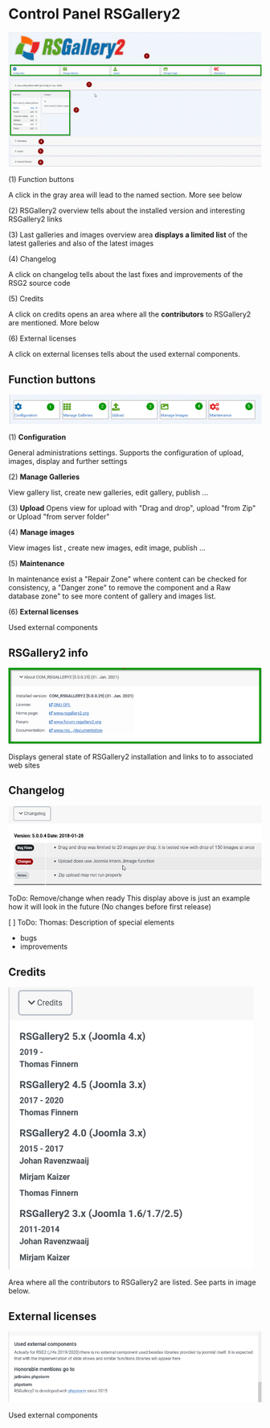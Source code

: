 # Control Panel RSGallery2

![controlpanelRSgallery2](https://github.com/RSGallery2/RSGallery2_Project/blob/master/Documentation/J!4x/images4Doc/Control_Panel_j4x.png?raw=true)

(1) Function buttons

A click in the gray area will lead to the named section. More see below

(2) RSGallery2 overview tells about the installed version and interesting RSGallery2 links

(3) Last galleries and images overview area **displays a limited list** of the latest galleries and also of the latest images

(4) Changelog

A click on changelog tells about the last fixes and improvements of the RSG2 source code

(5) Credits

A click on credits opens an area where all the **contributors** to RSGallery2 are mentioned. More below

(6) External licenses

A click on external licenses tells about the used external components.

## Function buttons

![Function buttons](https://github.com/RSGallery2/RSGallery2_Project/blob/master/Documentation/J!4x/images4Doc/Control_panel_function_buttons.png?raw=true)

(1) **Configuration**

General administrations settings. Supports the configuration of upload, images, display and further settings

(2) **Manage Galleries**

View gallery list, create new galleries, edit gallery, publish ...

(3) **Upload** Opens view for upload with "Drag and drop", upload "from Zip" or Upload "from server folder"

(4) **Manage images**

View images list , create new images, edit image, publish ...

(5) **Maintenance**

In maintenance exist a "Repair Zone" where content can be checked for consistency, a "Danger zone" to remove the component and a Raw database zone" to see more content of gallery and images list.

(6) **External licenses**

Used external components

## RSGallery2 info

![Info area](https://github.com/RSGallery2/RSGallery2_Project/blob/master/Documentation/J!4x/images4Doc/Control_Panel_info.png?raw=true)

Displays general state of RSGallery2 installation and links to to associated web sites

## Changelog

![changelog](https://github.com/RSGallery2/RSGallery2_Project/blob/master/Documentation/J!4x/images4Doc/Control_Panel_changelog.png?raw=true)

ToDo: Remove/change when ready
This display above is just an example how it will look in the future (No changes before first release)

[ ] ToDo: Thomas: Description of special elements

- bugs
- improvements

## Credits

![Credits](https://github.com/RSGallery2/RSGallery2_Project/blob/master/Documentation/J!4x/images4Doc/Control_Panel_credits.png?raw=true)

Area where all the contributors to RSGallery2 are listed. See parts in image below.


## External licenses
![external_components](https://github.com/RSGallery2/RSGallery2_Project/blob/master/Documentation/J!4x/images4Doc/Control_panel_external_components.png?raw=true)


Used external components
